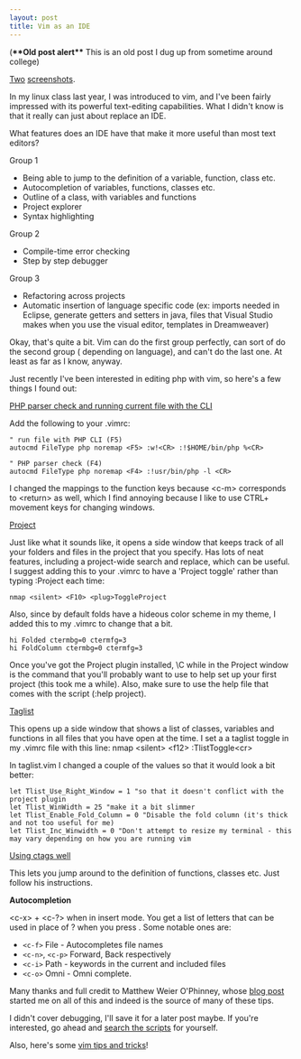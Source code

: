 ```yaml
---
layout: post
title: Vim as an IDE
---
```


(**\*\*Old post alert\*\*** This is an old post I dug up from sometime around college)

[Two](http://i.imgur.com/8Yopn.png) [screenshots](http://i.imgur.com/pZtNP.png).

In my linux class last year, I was introduced to vim, and I've been fairly impressed with its powerful text-editing capabilities. What I didn't know is that it really can just about replace an IDE.

What features does an IDE have that make it more useful than most text editors?

Group 1

 * Being able to jump to the definition of a variable, function, class etc.
 * Autocompletion of variables, functions, classes etc.
 * Outline of a class, with variables and functions
 * Project explorer
 * Syntax highlighting

Group 2

 * Compile-time error checking
 * Step by step debugger

Group 3

 * Refactoring across projects
 * Automatic insertion of language specific code (ex: imports needed in Eclipse, generate getters and setters in java, files that Visual Studio makes when you use the visual editor, templates in Dreamweaver)

Okay, that's quite a bit. Vim can do the first group perfectly, can sort of do the second group ( depending on language), and can't do the last one. At least as far as I know, anyway.

Just recently I've been interested in editing php with vim, so here's a few things I found out:

[PHP parser check and running current file with the CLI](http://weierophinney.net/matthew/archives/164-Vim-Productivity-Tips-for-PHP-Developers.html)

Add the following to your .vimrc:

    " run file with PHP CLI (F5)
    autocmd FileType php noremap <F5> :w!<CR> :!$HOME/bin/php %<CR>

    " PHP parser check (F4)
    autocmd FileType php noremap <F4> :!usr/bin/php -l <CR>

I changed the mappings to the function keys because &lt;c-m&gt; corresponds to &lt;return&gt; as well, which I find annoying because I like to use CTRL+ movement keys for changing windows.

[Project](http://www.vim.org/scripts/script.php?script_id=69)

Just like what it sounds like, it opens a side window that keeps track of all your folders and files in the project that you specify. Has lots of neat features, including a project-wide search and replace, which can be useful. I suggest adding this to your .vimrc to have a 'Project toggle' rather than typing :Project each time:

    nmap <silent> <F10> <plug>ToggleProject

Also, since by default folds have a hideous color scheme in my theme, I added this to my .vimrc to change that a bit.

    hi Folded ctermbg=0 ctermfg=3
    hi FoldColumn ctermbg=0 ctermfg=3

Once you've got the Project plugin installed, \C while in the Project
window is the command that you'll probably want to use to help set up
your first project (this took me a while). Also, make sure to use the help file that comes with the script (:help project).

[Taglist](http://www.vim.org/scripts/script.php?script_id=273)

This opens up a side window that shows a list of classes, variables and functions in all files that you have open at the time. I set a a taglist toggle in my .vimrc file with this line:
nmap &lt;silent&gt; &lt;f12&gt; :TlistToggle&lt;cr&gt;

In taglist.vim I changed a couple of the values so that it would look a bit better:

    let Tlist_Use_Right_Window = 1 "so that it doesn't conflict with the project plugin
    let Tlist_WinWidth = 25 "make it a bit slimmer
    let Tlist_Enable_Fold_Column = 0 "Disable the fold column (it's thick and not too useful for me)
    let Tlist_Inc_Winwidth = 0 "Don't attempt to resize my terminal - this may vary depending on how you are running vim


[Using ctags well](http://weierophinney.net/matthew/archives/134-exuberant-ctags-with-PHP-in-Vim.html)

This lets you jump around to the definition of functions, classes etc. Just follow his instructions.

**Autocompletion**

&lt;c-x&gt; + &lt;c-?&gt; when in insert mode. You get a list of letters that can be used in place of ? when you press . Some notable ones are:

 * `<c-f>` File - Autocompletes file names
 * `<c-n>`, `<c-p>` Forward, Back respectively
 * `<c-i>` Path - keywords in the current and included files
 * `<c-o>` Omni - Omni complete.

Many thanks and full credit to Matthew Weier O'Phinney, whose [blog post](http://weierophinney.net/matthew/archives/164-Vim-Productivity-Tips-for-PHP-Developers.html) started me on all of this and indeed is the source of many of these tips.

I didn't cover debugging, I'll save it for a later post maybe. If you're interested, go ahead and [search the scripts](http://www.vim.org/scripts/script_search_results.php?keywords=debug&amp;script_type=&amp;order_by=downloads&amp;direction=descending&amp;search=search) for yourself.

Also, here's some [vim tips and tricks](http://stackoverflow.com/questions/95072/what-are-your-favorite-vim-tricks)!
